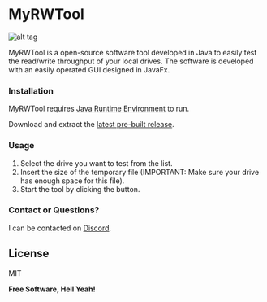 # MyRWTool

![alt tag](http://fredrikbakken.no/MyRWTool.png)

MyRWTool is a open-source software tool developed in Java to easily test the read/write throughput of your local drives. The software is developed with an easily operated GUI designed in JavaFx.

### Installation

MyRWTool requires [Java Runtime Environment](http://www.oracle.com/technetwork/java/javase/downloads/jre8-downloads-2133155.html) to run.

Download and extract the [latest pre-built release](https://github.com/FredrikBakken/MyReadWriteSpeed/blob/master/releases/).

### Usage

1. Select the drive you want to test from the list.
2. Insert the size of the temporary file (IMPORTANT: Make sure your drive has enough space for this file).
3. Start the tool by clicking the button.

### Contact or Questions?

I can be contacted on [Discord](https://discord.gg/e3PgF4f).

License
----
MIT

**Free Software, Hell Yeah!**
